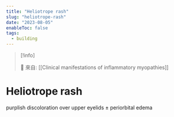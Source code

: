```yaml
---
title: "Heliotrope rash"
slug: "heliotrope-rash"
date: "2023-08-05"
enableToc: false
tags:
  - building
---
```


> [!info]
>
> 🌱 來自: [[Clinical manifestations of inflammatory myopathies]]

# Heliotrope rash

purplish discoloration over upper eyelids ± periorbital edema
